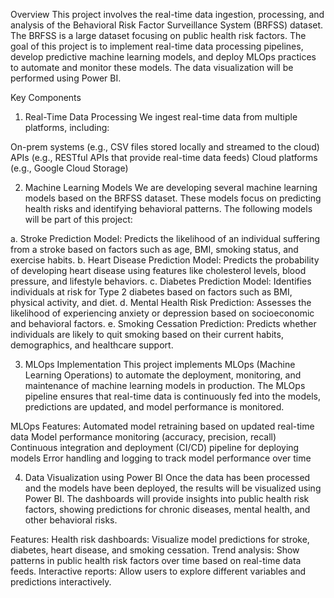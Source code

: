 Overview
This project involves the real-time data ingestion, processing, and analysis of the Behavioral Risk Factor Surveillance System (BRFSS) dataset. The BRFSS is a large dataset focusing on public health risk factors. The goal of this project is to implement real-time data processing pipelines, develop predictive machine learning models, and deploy MLOps practices to automate and monitor these models. The data visualization will be performed using Power BI.

Key Components
1. Real-Time Data Processing
We ingest real-time data from multiple platforms, including:

On-prem systems (e.g., CSV files stored locally and streamed to the cloud)
APIs (e.g., RESTful APIs that provide real-time data feeds)
Cloud platforms (e.g., Google Cloud Storage)

2. Machine Learning Models
We are developing several machine learning models based on the BRFSS dataset. These models focus on predicting health risks and identifying behavioral patterns. The following models will be part of this project:

a. Stroke Prediction Model:
Predicts the likelihood of an individual suffering from a stroke based on factors such as age, BMI, smoking status, and exercise habits.
b. Heart Disease Prediction Model:
Predicts the probability of developing heart disease using features like cholesterol levels, blood pressure, and lifestyle behaviors.
c. Diabetes Prediction Model:
Identifies individuals at risk for Type 2 diabetes based on factors such as BMI, physical activity, and diet.
d. Mental Health Risk Prediction:
Assesses the likelihood of experiencing anxiety or depression based on socioeconomic and behavioral factors.
e. Smoking Cessation Prediction:
Predicts whether individuals are likely to quit smoking based on their current habits, demographics, and healthcare support.


3. MLOps Implementation
This project implements MLOps (Machine Learning Operations) to automate the deployment, monitoring, and maintenance of machine learning models in production. The MLOps pipeline ensures that real-time data is continuously fed into the models, predictions are updated, and model performance is monitored.

MLOps Features:
Automated model retraining based on updated real-time data
Model performance monitoring (accuracy, precision, recall)
Continuous integration and deployment (CI/CD) pipeline for deploying models
Error handling and logging to track model performance over time


4. Data Visualization using Power BI
Once the data has been processed and the models have been deployed, the results will be visualized using Power BI. The dashboards will provide insights into public health risk factors, showing predictions for chronic diseases, mental health, and other behavioral risks.

Features:
Health risk dashboards: Visualize model predictions for stroke, diabetes, heart disease, and smoking cessation.
Trend analysis: Show patterns in public health risk factors over time based on real-time data feeds.
Interactive reports: Allow users to explore different variables and predictions interactively.

